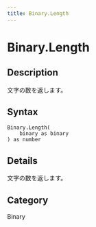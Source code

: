 ```yaml
---
title: Binary.Length
---
```


# Binary.Length


## Description

文字の数を返します。


## Syntax

```powerquery
Binary.Length(
    binary as binary
) as number
```


## Details

文字の数を返します。



## Category
Binary
